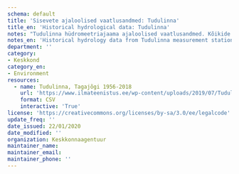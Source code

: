 ```yaml
---
schema: default
title: 'Sisevete ajaloolised vaatlusandmed: Tudulinna'
title_en: 'Historical hydrological data: Tudulinna'
notes: "Tudulinna hüdromeetriajaama ajaloolised vaatlusandmed. Kõikide jaamade andmed on Riigi Ilmateenistuse <a href=\"http://www.ilmateenistus.ee/siseveed/ajaloolised-vaatlusandmed/\">kodulehelt</a> tasuta kõigile kättesaadavad. Arvutatud on pikaajalised keskmised ja ajaloolised maksimaalsed/minimaalsed vooluhulgad."
notes_en: 'Historical hydrology data from Tudulinna measurement station.'
department: ''
category:
- Keskkond
category_en:
- Environment
resources:
  - name: Tudulinna, Tagajõgi 1956-2018
    url: 'https://www.ilmateenistus.ee/wp-content/uploads/2019/07/Tudulinna-1956-2018.csv'
    format: CSV
    interactive: 'True'
license: 'https://creativecommons.org/licenses/by-sa/3.0/ee/legalcode'
update_freq: ''
date_issued: 22/01/2020
date_modified: ''
organization: Keskkonnaagentuur
maintainer_name: 
maintainer_email:
maintainer_phone: ''
---
```

